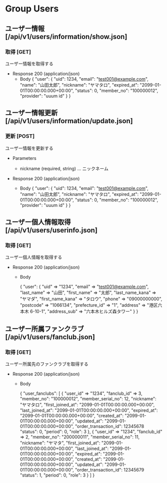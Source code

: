 # Group Users

## ユーザー情報 [/api/v1/users/information/show.json]

### 取得 [GET]
ユーザー情報を取得する

+ Response 200 (application/json)
  + Body
    {
      "user": {
        "uid": 1234,
        "email": "test001@example.com",
        "name": "山田太郎",
        "nickname": "ヤマタロ",
        "expired_at": "2099-01-01T00:00:00.000+00:00",
        "status": 0,
        "member_no": "100000012",
        "provider": "uuum id"
      }
    }

## ユーザー情報更新 [/api/v1/users/information/update.json]

### 更新 [POST]
ユーザー情報を更新する

+ Parameters
  + nickname (required, string) ... ニックネーム

+ Response 200 (application/json)
  + Body
    {
      "user": {
        "uid": 1234,
        "email": "test001@example.com",
        "name": "山田太郎",
        "nickname": "ヤマタロ",
        "expired_at": "2099-01-01T00:00:00.000+00:00",
        "status": 0,
        "member_no": "100000012",
        "provider": "uuum id"
      }
    }

## ユーザー個人情報取得 [/api/v1/users/userinfo.json]

### 取得 [GET]
ユーザー個人情報を取得する

+ Response 200 (application/json)

  + Body

    {
      "user":
        {
          "uid" => "1234",
          "email" => "test001@example.com",
          "last_name" => "山田",
          "first_name" => "太郎",
          "last_name_kana" => "ヤマダ",
          "first_name_kana" => "タロウ",
          "phone" => "09000000000",
          "postcode" => "1066134",
          "prefecture_id" => "1",
          "address" => "港区六本木 6-10-1",
          "address_sub" => "六本木ヒルズ森タワー"
        }
    }

## ユーザー所属ファンクラブ [/api/v1/users/fanclub.json]

### 取得 [GET]
ユーザー所属先のファンクラブを取得する

+ Response 200 (application/json)

  + Body

    {
      "user_fanclubs": [
        {
          "user_id" => "1234",
          "fanclub_id" => 3,
          "member_no": "100000012",
          "member_serial_no": 12,
          "nickname": "ヤマタロ",
          "first_joined_at": "2099-01-01T00:00:00.000+00:00",
          "last_joined_at": "2099-01-01T00:00:00.000+00:00",
          "expired_at": "2099-01-01T00:00:00.000+00:00",
          "created_at": "2099-01-01T00:00:00.000+00:00",
          "updated_at": "2099-01-01T00:00:00.000+00:00",
          "order_transaction_id": 12345678
          "status": 0,
          "period": 0,
          "role": 3
        },
        {
          "user_id" => "1234",
          "fanclub_id" => 2,
          "member_no": "200000011",
          "member_serial_no": 11,
          "nickname": "ヤマタ",
          "first_joined_at": "2099-01-01T00:00:00.000+00:00",
          "last_joined_at": "2099-01-01T00:00:00.000+00:00",
          "expired_at": "2099-01-01T00:00:00.000+00:00",
          "created_at": "2099-01-01T00:00:00.000+00:00",
          "updated_at": "2099-01-01T00:00:00.000+00:00",
          "order_transaction_id": 12345679
          "status": 1,
          "period": 0,
          "role": 3
        }
      ]
    }

